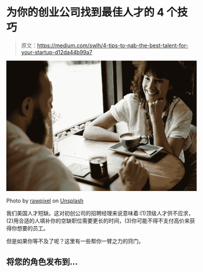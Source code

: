 # 为你的创业公司找到最佳人才的 4 个技巧

> 原文：<https://medium.com/swlh/4-tips-to-nab-the-best-talent-for-your-startup-d12da44b99a7>

![](img/7e6fb55e04e6f7f0ce7a746a446d0537.png)

Photo by [rawpixel](https://unsplash.com/photos/dWyNHQbk45k?utm_source=unsplash&utm_medium=referral&utm_content=creditCopyText) on [Unsplash](https://unsplash.com/search/photos/interview?utm_source=unsplash&utm_medium=referral&utm_content=creditCopyText)

我们美国人才短缺。这对初创公司的招聘经理来说意味着:(1)顶级人才供不应求，(2)用合适的人填补你的空缺职位需要更长的时间，(3)你可能不得不支付高价来获得你想要的员工。

但是如果你等不及了呢？这里有一些帮你一臂之力的窍门。

## 将您的角色发布到…